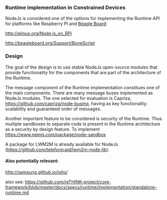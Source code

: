 ### Runtime implementation in Constrained Devices

NodeJs is considered one of the options for implementing the Runtime API for platforms like Raspberry PI and [Beagle Board](http://beagleboard.org/bone):

http://elinux.org/Node.js_on_RPi

http://beagleboard.org/Support/BoneScript

### Design

The goal of the design is to use stable NodeJs open-source modules that provide functionality for the components that are part of the architecture of the Runtime.

The message component of the Runtime implementation constitues one of the main components. There are many message buses implemented as NodeJs modules. The one selected for evaluation is Capriza, https://github.com/capriza/node-busmq, having as key functionality: scalability and guaranteed order of messages.

Another important feature to be considered is security of the Runtime. Thus multiple sandboxes to separate code is present in the Runtime architecture as a security by design feature. To implement 
https://www.npmjs.com/package/node-sandbox

A package for LWM2M is already available for NodeJs (https://github.com/telefonicaid/lwm2m-node-lib).

#### Also potentially relevant:

http://samsung.github.io/iotjs/

also see:  https://github.com/reTHINK-project/core-framework/blob/master/docs/specs/runtime/implementation/standalone-runtime.md
